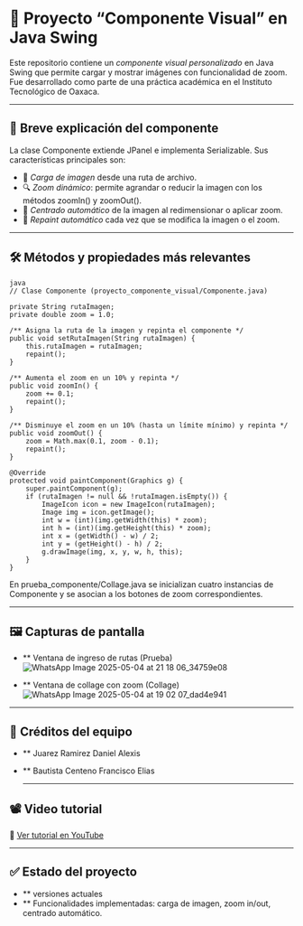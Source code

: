 # 🎨 Proyecto “Componente Visual” en Java Swing

Este repositorio contiene un *componente visual personalizado* en Java Swing que permite cargar y mostrar imágenes con funcionalidad de zoom. Fue desarrollado como parte de una práctica académica en el Instituto Tecnológico de Oaxaca.


---

## 🧩 Breve explicación del componente

La clase Componente extiende JPanel e implementa Serializable. Sus características principales son:

- 📁 *Carga de imagen* desde una ruta de archivo.
- 🔍 *Zoom dinámico*: permite agrandar o reducir la imagen con los métodos zoomIn() y zoomOut().
- 🎯 *Centrado automático* de la imagen al redimensionar o aplicar zoom.
- 🎨 *Repaint automático* cada vez que se modifica la imagen o el zoom.

---

## 🛠 Métodos y propiedades más relevantes
```
java
// Clase Componente (proyecto_componente_visual/Componente.java)

private String rutaImagen;
private double zoom = 1.0;

/** Asigna la ruta de la imagen y repinta el componente */
public void setRutaImagen(String rutaImagen) {
    this.rutaImagen = rutaImagen;
    repaint();
}

/** Aumenta el zoom en un 10% y repinta */
public void zoomIn() {
    zoom += 0.1;
    repaint();
}

/** Disminuye el zoom en un 10% (hasta un límite mínimo) y repinta */
public void zoomOut() {
    zoom = Math.max(0.1, zoom - 0.1);
    repaint();
}

@Override
protected void paintComponent(Graphics g) {
    super.paintComponent(g);
    if (rutaImagen != null && !rutaImagen.isEmpty()) {
        ImageIcon icon = new ImageIcon(rutaImagen);
        Image img = icon.getImage();
        int w = (int)(img.getWidth(this) * zoom);
        int h = (int)(img.getHeight(this) * zoom);
        int x = (getWidth() - w) / 2;
        int y = (getHeight() - h) / 2;
        g.drawImage(img, x, y, w, h, this);
    }
}
```
En prueba_componente/Collage.java se inicializan cuatro instancias de Componente y se asocian a los botones de zoom correspondientes.

---

## 🖼 Capturas de pantalla
- ** Ventana de ingreso de rutas (Prueba)
![WhatsApp Image 2025-05-04 at 21 18 06_34759e08](https://github.com/user-attachments/assets/9b76e1d8-c643-4a8c-b25c-0ed3038c03d0)

- ** Ventana de collage con zoom (Collage)
![WhatsApp Image 2025-05-04 at 19 02 07_dad4e941](https://github.com/user-attachments/assets/871974e4-5e51-4ba4-bf61-9c0da4f044ca)

---

## 👥 Créditos del equipo
- ** Juarez Ramirez Daniel Alexis
- ** Bautista Centeno Francisco Elias

  ---

## 📽 Video tutorial

🔗 [Ver tutorial en YouTube](https://youtu.be/vgEDHcc4_6E?si=M7uocwvHx0AvSjmw)
  
  ---

##  ✅ Estado del proyecto
- ** versiones actuales
- ** Funcionalidades implementadas: carga de imagen, zoom in/out, centrado automático.
